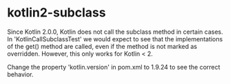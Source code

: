 # kotlin2-subclass

Since Kotlin 2.0.0, Kotlin does not call the subclass method in certain cases. In 'KotlinCallSubclassTest' we would
expect to see that the implementations of the get() method are called, even if the method is not marked as overridden. 
However, this only works for Kotlin < 2.

Change the property 'kotlin.version' in pom.xml to 1.9.24 to see the correct behavior.